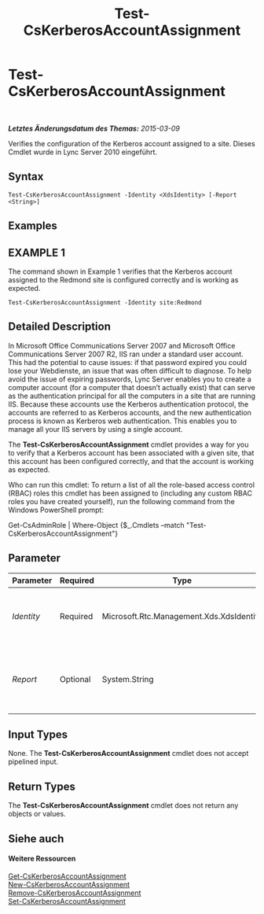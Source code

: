﻿---
title: Test-CsKerberosAccountAssignment
TOCTitle: Test-CsKerberosAccountAssignment
ms:assetid: 442bbb32-7ad1-40c4-bf17-42ecde0a7286
ms:mtpsurl: https://technet.microsoft.com/de-de/library/Gg425938(v=OCS.15)
ms:contentKeyID: 49293841
ms.date: 05/19/2016
mtps_version: v=OCS.15
ms.translationtype: HT
---

# Test-CsKerberosAccountAssignment

 

_**Letztes Änderungsdatum des Themas:** 2015-03-09_

Verifies the configuration of the Kerberos account assigned to a site. Dieses Cmdlet wurde in Lync Server 2010 eingeführt.

## Syntax

    Test-CsKerberosAccountAssignment -Identity <XdsIdentity> [-Report <String>]

## Examples

## EXAMPLE 1

The command shown in Example 1 verifies that the Kerberos account assigned to the Redmond site is configured correctly and is working as expected.

    Test-CsKerberosAccountAssignment -Identity site:Redmond

## Detailed Description

In Microsoft Office Communications Server 2007 and Microsoft Office Communications Server 2007 R2, IIS ran under a standard user account. This had the potential to cause issues: if that password expired you could lose your Webdienste, an issue that was often difficult to diagnose. To help avoid the issue of expiring passwords, Lync Server enables you to create a computer account (for a computer that doesn’t actually exist) that can serve as the authentication principal for all the computers in a site that are running IIS. Because these accounts use the Kerberos authentication protocol, the accounts are referred to as Kerberos accounts, and the new authentication process is known as Kerberos web authentication. This enables you to manage all your IIS servers by using a single account.

The **Test-CsKerberosAccountAssignment** cmdlet provides a way for you to verify that a Kerberos account has been associated with a given site, that this account has been configured correctly, and that the account is working as expected.

Who can run this cmdlet: To return a list of all the role-based access control (RBAC) roles this cmdlet has been assigned to (including any custom RBAC roles you have created yourself), run the following command from the Windows PowerShell prompt:

Get-CsAdminRole | Where-Object {$\_.Cmdlets –match "Test-CsKerberosAccountAssignment"}

## Parameter


<table>
<colgroup>
<col style="width: 25%" />
<col style="width: 25%" />
<col style="width: 25%" />
<col style="width: 25%" />
</colgroup>
<thead>
<tr class="header">
<th>Parameter</th>
<th>Required</th>
<th>Type</th>
<th>Description</th>
</tr>
</thead>
<tbody>
<tr class="odd">
<td><p><em>Identity</em></p></td>
<td><p>Required</p></td>
<td><p>Microsoft.Rtc.Management.Xds.XdsIdentity</p></td>
<td><p>Name of the site where the Kerberos account was assigned. For example: -Identity &quot;site:Redmond&quot;.</p></td>
</tr>
<tr class="even">
<td><p><em>Report</em></p></td>
<td><p>Optional</p></td>
<td><p>System.String</p></td>
<td><p>Enables you to specify a file path for the log file created when the cmdlet runs. For example: -Report &quot;C:\Logs\TestKerberos.html&quot;.</p></td>
</tr>
</tbody>
</table>


## Input Types

None. The **Test-CsKerberosAccountAssignment** cmdlet does not accept pipelined input.

## Return Types

The **Test-CsKerberosAccountAssignment** cmdlet does not return any objects or values.

## Siehe auch

#### Weitere Ressourcen

[Get-CsKerberosAccountAssignment](get-cskerberosaccountassignment.md)  
[New-CsKerberosAccountAssignment](new-cskerberosaccountassignment.md)  
[Remove-CsKerberosAccountAssignment](remove-cskerberosaccountassignment.md)  
[Set-CsKerberosAccountAssignment](set-cskerberosaccountassignment.md)

